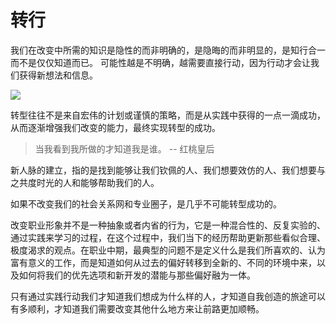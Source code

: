 # 转行

我们在改变中所需的知识是隐性的而非明确的，是隐晦的而非明显的，是知行合一而不是仅仅知道而已。
可能性越是不明确，越需要直接行动，因为行动才会让我们获得新想法和信息。

![](https://img3.doubanio.com/view/page_note/large/public/p41021477-2.jpg)

转型往往不是来自宏伟的计划或谨慎的策略，而是从实践中获得的一点一滴成功，从而逐渐增强我们改变的能力，最终实现转型的成功。

> 当我看到我所做的才知道我是谁。 -- 红桃皇后


新人脉的建立，指的是找到能够让我们钦佩的人、我们想要效仿的人、我们想要与之共度时光的人和能够帮助我们的人。

如果不改变我们的社会关系网和专业圈子，是几乎不可能转型成功的。

改变职业形象并不是一种抽象或者内省的行为，它是一种混合性的、反复实验的、通过实践来学习的过程，在这个过程中，我们当下的经历帮助更新那些看似合理、极度渴求的观点。在职业中期，最典型的问题不是定义什么是我们所喜欢的、认为富有意义的工作，而是知道如何从过去的偏好转移到全新的、不同的环境中来，以及如何将我们的优先选项和新开发的潜能与那些偏好融为一体。

只有通过实践行动我们才知道我们想成为什么样的人，才知道自我创造的旅途可以有多顺利，才知道我们需要改变其他什么地方来让前路更加顺畅。
